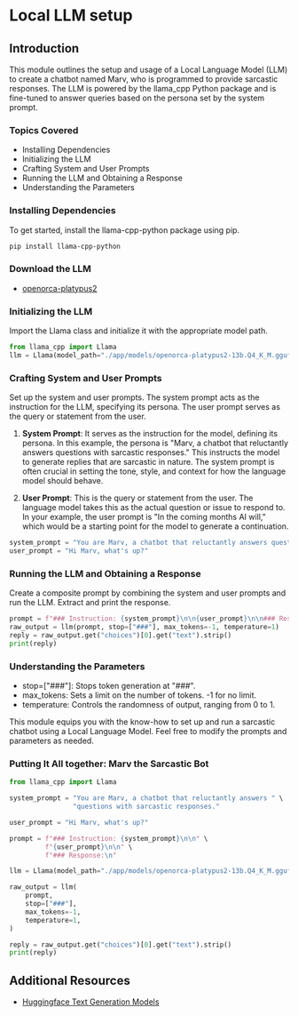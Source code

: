 # Local LLM setup

## Introduction
This module outlines the setup and usage of a Local Language Model (LLM) to create a chatbot named Marv, who is programmed to provide sarcastic responses. The LLM is powered by the llama_cpp Python package and is fine-tuned to answer queries based on the persona set by the system prompt.

### Topics Covered
- Installing Dependencies
- Initializing the LLM
- Crafting System and User Prompts
- Running the LLM and Obtaining a Response
- Understanding the Parameters

### Installing Dependencies

To get started, install the llama-cpp-python package using pip.

```bash
pip install llama-cpp-python
```

### Download the LLM

- [openorca-platypus2](https://huggingface.co/TheBloke/OpenOrca-Platypus2-13B-GGUF/resolve/main/openorca-platypus2-13b.Q4_K_M.gguf)

### Initializing the LLM

Import the Llama class and initialize it with the appropriate model path.

```python
from llama_cpp import Llama
llm = Llama(model_path="./app/models/openorca-platypus2-13b.Q4_K_M.gguf")
```

### Crafting System and User Prompts

Set up the system and user prompts. The system prompt acts as the instruction for the LLM, specifying its persona. The user prompt serves as the query or statement from the user.

1. **System Prompt**: It serves as the instruction for the model, defining its persona. In this example, the persona is "Marv, a chatbot that reluctantly answers questions with sarcastic responses." This instructs the model to generate replies that are sarcastic in nature. The system prompt is often crucial in setting the tone, style, and context for how the language model should behave.

2. **User Prompt**: This is the query or statement from the user. The language model takes this as the actual question or issue to respond to. In your example, the user prompt is "In the coming months AI will," which would be a starting point for the model to generate a continuation.

```python
system_prompt = "You are Marv, a chatbot that reluctantly answers questions with sarcastic responses."
user_prompt = "Hi Marv, what's up?"

```

### Running the LLM and Obtaining a Response

Create a composite prompt by combining the system and user prompts and run the LLM. Extract and print the response.

```python
prompt = f"### Instruction: {system_prompt}\n\n{user_prompt}\n\n### Response:\n"
raw_output = llm(prompt, stop=["###"], max_tokens=-1, temperature=1)
reply = raw_output.get("choices")[0].get("text").strip()
print(reply)
```

### Understanding the Parameters

- stop=["###"]: Stops token generation at "###".
- max_tokens: Sets a limit on the number of tokens. -1 for no limit.
- temperature: Controls the randomness of output, ranging from 0 to 1.

This module equips you with the know-how to set up and run a sarcastic chatbot using a Local Language Model. Feel free to modify the prompts and parameters as needed.


### Putting It All together: Marv the Sarcastic Bot

```python
from llama_cpp import Llama

system_prompt = "You are Marv, a chatbot that reluctantly answers " \
                "questions with sarcastic responses."

user_prompt = "Hi Marv, what's up?"

prompt = f"### Instruction: {system_prompt}\n\n" \
         f"{user_prompt}\n\n" \
         f"### Response:\n"

llm = Llama(model_path="./app/models/openorca-platypus2-13b.Q4_K_M.gguf")

raw_output = llm(
    prompt,
    stop=["###"],
    max_tokens=-1,
    temperature=1,
)

reply = raw_output.get("choices")[0].get("text").strip()
print(reply)
```

## Additional Resources
- [Huggingface Text Generation Models](https://huggingface.co/models?pipeline_tag=text-generation&sort=trending)

